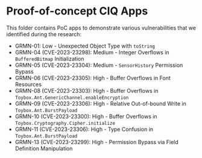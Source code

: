 # Proof-of-concept CIQ Apps

This folder contains PoC apps to demonstrate various vulnerabilities that we identified during the research:

- GRMN-01: Low - Unexpected Object Type with `toString`
- GRMN-04 (CVE-2023-23298): Medium - Integer Overflows in `BufferedBitmap` Initialization
- GRMN-05 (CVE-2023-23304): Medium - `SensorHistory` Permission Bypass
- GRMN-06 (CVE-2023-23305): High - Buffer Overflows in Font Resources
- GRMN-08 (CVE-2023-23303): High - Buffer Overflows in `Toybox.Ant.GenericChannel.enableEncryption`
- GRMN-09 (CVE-2023-23306): High - Relative Out-of-bound Write in `Toybox.Ant.BurstPayload`
- GRMN-10 (CVE-2023-23300): High - Buffer Overflows in `Toybox.Cryptography.Cipher.initialize`
- GRMN-11 (CVE-2023-23306): High - Type Confusion in `Toybox.Ant.BurstPayload`
- GRMN-13 (CVE-2023-23299): High - Permission Bypass via Field Definition Manipulation